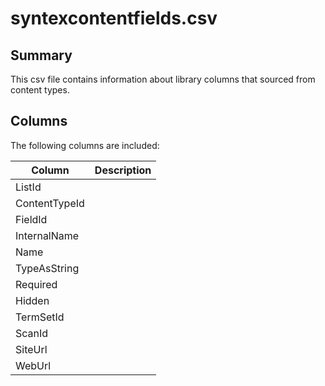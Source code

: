 # syntexcontentfields.csv

## Summary

This csv file contains information about library columns that sourced from content types.

## Columns

The following columns are included:

Column|Description|
------|-----------|
ListId||
ContentTypeId||
FieldId||
InternalName||
Name||
TypeAsString||
Required||
Hidden||
TermSetId||
ScanId||
SiteUrl||
WebUrl||